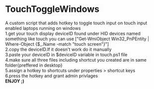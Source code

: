 # TouchToggleWindows
A custom script that adds hotkey to toggle touch input on touch input enabled laptops running on windows</br>
1.get your touch display deviceID found under HID devices named something like touch you can use ["Get-WmiObject Win32_PnPEntity | Where-Object {$_.Name -match "touch screen"}"]</br>
2.copy the deviceID.If it doesn't work do it manually</br>
3.paste your deviceID in $deviceID variable in touch.ps1 file</br>
4.make sure all three files including shortcut you created are in same folder{preffered in desktop}</br>
5.assign a hotkey to shortcuts under properties > shortcut keys</br>
6.press the hotkey and grant admin privlages</br>
<b>ENJOY ;)</b>
